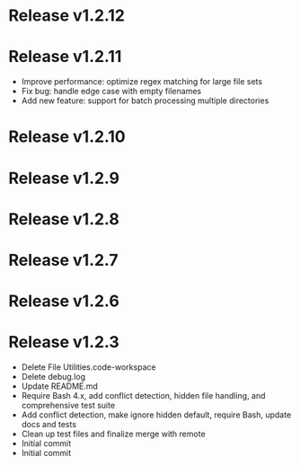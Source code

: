 # Release v1.2.12

# Release v1.2.11
- Improve performance: optimize regex matching for large file sets
- Fix bug: handle edge case with empty filenames
- Add new feature: support for batch processing multiple directories

# Release v1.2.10

# Release v1.2.9

# Release v1.2.8

# Release v1.2.7

# Release v1.2.6

# Release v1.2.3
- Delete File Utilities.code-workspace
- Delete debug.log
- Update README.md
- Require Bash 4.x, add conflict detection, hidden file handling, and comprehensive test suite
- Add conflict detection, make ignore hidden default, require Bash, update docs and tests
- Clean up test files and finalize merge with remote
- Initial commit
- Initial commit

